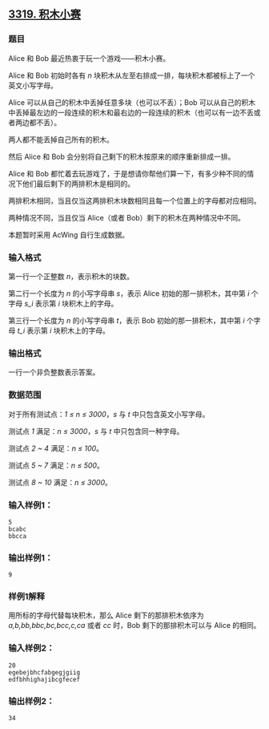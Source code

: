 ## [3319. 积木小赛](https://www.acwing.com/problem/content/3322/)

### 题目

Alice 和 Bob 最近热衷于玩一个游戏——积木小赛。

Alice 和 Bob 初始时各有 *n* 块积木从左至右排成一排，每块积木都被标上了一个英文小写字母。

Alice 可以从自己的积木中丢掉任意多块（也可以不丢）；Bob 可以从自己的积木中丢掉最左边的一段连续的积木和最右边的一段连续的积木（也可以有一边不丢或者两边都不丢）。

两人都不能丢掉自己所有的积木。

然后 Alice 和 Bob 会分别将自己剩下的积木按原来的顺序重新排成一排。

Alice 和 Bob 都忙着去玩游戏了，于是想请你帮他们算一下，有多少种不同的情况下他们最后剩下的两排积木是相同的。

两排积木相同，当且仅当这两排积木块数相同且每一个位置上的字母都对应相同。

两种情况不同，当且仅当 Alice（或者 Bob）剩下的积木在两种情况中不同。

本题暂时采用 AcWing 自行生成数据。

### 输入格式

第一行一个正整数 *n*，表示积木的块数。

第二行一个长度为 *n* 的小写字母串 *s*，表示 Alice 初始的那一排积木，其中第 *i* 个字母 *s_i* 表示第 *i* 块积木上的字母。

第三行一个长度为 *n* 的小写字母串 *t*，表示 Bob 初始的那一排积木，其中第 *i* 个字母 *t_i* 表示第 *i* 块积木上的字母。

### 输出格式

一行一个非负整数表示答案。

### 数据范围

对于所有测试点：*1 ≤ n ≤ 3000*，*s* 与 *t* 中只包含英文小写字母。

测试点 *1* 满足：*n ≤ 3000*，*s* 与 *t* 中只包含同一种字母。

测试点 *2 ~ 4* 满足：*n ≤ 100*。

测试点 *5 ~ 7* 满足：*n ≤ 500*。

测试点 *8 ~ 10* 满足：*n ≤ 3000*。

### 输入样例1：

```
5
bcabc
bbcca
```

### 输出样例1：

```
9
```

### 样例1解释

用所标的字母代替每块积木，那么 Alice 剩下的那排积木依序为 *a,b,bb,bbc,bc,bcc,c,ca* 或者 *cc* 时，Bob 剩下的那排积木可以与 Alice 的相同。

### 输入样例2：

```
20
egebejbhcfabgegjgiig
edfbhhighajibcgfecef
```

### 输出样例2：

```
34
```
